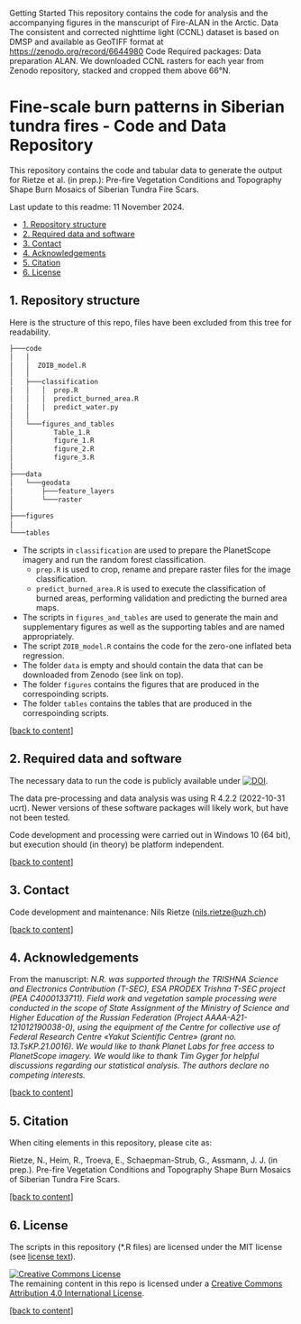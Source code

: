 Getting Started
This repository contains the code for analysis and the accompanying figures in the manscuript of Fire-ALAN in the Arctic. 
Data
The consistent and corrected nighttime light (CCNL) dataset is based on DMSP and available as GeoTIFF format at https://zenodo.org/record/6644980
Code
Required packages:
Data preparation
ALAN. We downloaded CCNL rasters for each year from Zenodo repository, stacked and cropped them above 66°N.
# Fine-scale burn patterns in Siberian tundra fires - Code and Data Repository
This repository contains the code and tabular data to generate the output for Rietze et al. (in prep.): Pre-fire Vegetation Conditions and Topography Shape Burn Mosaics of Siberian Tundra Fire Scars.

Last update to this readme: 11 November 2024.

- [1. Repository structure](#1-repo-structure)
- [2. Required data and software](#2-required-data-and-software)
- [3. Contact](#3-contact)
- [4. Acknowledgements](#4-acknowledgements)
- [5. Citation](#5-citation)
- [6. License](#6-license)

## 1. Repository structure
Here is the structure of this repo, files have been excluded from this tree for readability.

```bash
├───code
│   │
│   │  ZOIB_model.R
│   │
│   ├───classification
│   │   │  prep.R
│   │   │  predict_burned_area.R
│   │   │  predict_water.py
│   │
│   └───figures_and_tables
│          Table_1.R
│          figure_1.R
│          figure_2.R
│          figure_3.R
│    
├───data
│   └───geodata
│       ├───feature_layers
│       └───raster
│
├───figures  
│
└───tables
```

- The scripts in `classification` are used to prepare the PlanetScope imagery and run the random forest classification.
  - `prep.R` is used to crop, rename and prepare raster files for the image classification.
  - `predict_burned_area.R` is used to execute the classification of burned areas, performing validation and predicting the burned area maps.
- The scripts in `figures_and_tables` are used to generate the main and supplementary figures as well as the supporting tables and are named appropriately.
- The script `ZOIB_model.R` contains the code for the zero-one inflated beta regression. 
- The folder `data` is empty and should contain the data that can be downloaded from Zenodo (see link on top).
- The folder `figures` contains the figures that are produced in the correspoinding scripts.
- The folder `tables` contains the tables that are produced in the correspoinding scripts.

[\[back to content\]](#content)

## 2. Required data and software
The necessary data to run the code is publicly available under [![DOI](https://img.shields.io/badge/DOI-10.5281/zenodo.12650945-blue)](https://doi.org/10.5281/zenodo.12650945).

The data pre-processing and data analysis was using R 4.2.2 (2022-10-31 ucrt). Newer versions of these software packages will likely work, but have not been tested.

Code development and processing were carried out in Windows 10 (64 bit), but execution should (in theory) be platform independent.

[\[back to content\]](#content)

## 3. Contact
Code development and maintenance: Nils Rietze ([nils.rietze@uzh.ch](nils.rietze@uzh.ch))

[\[back to content\]](#content)

## 4. Acknowledgements

From the manuscript:
*N.R. was supported through the TRISHNA Science and Electronics Contribution (T-SEC), ESA PRODEX Trishna T-SEC project (PEA C4000133711). Field work and vegetation sample processing were conducted in the scope of State Assignment of the Ministry of Science and Higher Education of the Russian Federation (Project  АААА-А21-121012190038-0), using the equipment of the Centre for collective use of Federal Research Centre «Yakut Scientific Centre» (grant no. 13.TsKP.21.0016). We would like to thank Planet Labs for free access to PlanetScope imagery. We would like to thank Tim Gyger for helpful discussions regarding our statistical analysis. The authors declare no competing interests.*

[\[back to content\]](#content)

## 5. Citation
When citing elements in this repository, please cite as:

Rietze, N., Heim, R., Troeva, E., Schaepman-Strub, G., Assmann, J. J. (in prep.). Pre-fire Vegetation Conditions and Topography Shape Burn Mosaics of Siberian Tundra Fire Scars. 

[\[back to content\]](#content)

## 6. License
The scripts in this repository (*.R files) are licensed under the MIT license (see [license text](https://github.com/nrietze/SiberiaFires/blob/main/LICENSE)).<br>

<a rel="license" href="http://creativecommons.org/licenses/by/4.0/"><img alt="Creative Commons License" style="border-width:0" src="https://i.creativecommons.org/l/by/4.0/88x31.png" /></a><br />The remaining content in this repo is licensed under a <a rel="license" href="http://creativecommons.org/licenses/by/4.0/">Creative Commons Attribution 4.0 International License</a>.

[\[back to content\]](#content)

